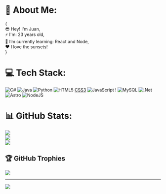 # 💫 About Me:
{<br>😎 Hey! I'm Juan,<br>⚡ I'm: 23 years old,<br>🌱 I’m currently learning: React and Node,<br>❤️ I love the sunsets!<br>}


# 💻 Tech Stack:
![C#](https://img.shields.io/badge/c%23-%23239120.svg?style=for-the-badge&logo=csharp&logoColor=white) ![Java](https://img.shields.io/badge/java-%23ED8B00.svg?style=for-the-badge&logo=openjdk&logoColor=white) ![Python](https://img.shields.io/badge/python-3670A0?style=for-the-badge&logo=python&logoColor=ffdd54) ![HTML5](https://img.shields.io/badge/html5-%23E34F26.svg?style=for-the-badge&logo=html5&logoColor=white) [CSS3](https://img.shields.io/badge/css3-%231572B6.svg?style=for-the-badge&logo=css3&logoColor=white) ![JavaScript](https://img.shields.io/badge/javascript-%23323330.svg?style=for-the-badge&logo=javascript&logoColor=%23F7DF1E) ! ![MySQL](https://img.shields.io/badge/mysql-4479A1.svg?style=for-the-badge&logo=mysql&logoColor=white) ![.Net](https://img.shields.io/badge/.NET-5C2D91?style=for-the-badge&logo=.net&logoColor=white) ![Astro](https://img.shields.io/badge/astro-%232C2052.svg?style=for-the-badge&logo=astro&logoColor=white) ![NodeJS](https://img.shields.io/badge/node.js-6DA55F?style=for-the-badge&logo=node.js&logoColor=white)
# 📊 GitHub Stats:
![](https://github-readme-stats.vercel.app/api?username=SchallmoserJuan&theme=gotham&hide_border=false&include_all_commits=true&count_private=true)<br/>
![](https://github-readme-streak-stats.herokuapp.com/?user=SchallmoserJuan&theme=gotham&hide_border=false)<br/>
![](https://github-readme-stats.vercel.app/api/top-langs/?username=SchallmoserJuan&theme=gotham&hide_border=false&include_all_commits=true&count_private=true&layout=compact)

## 🏆 GitHub Trophies
![](https://github-profile-trophy.vercel.app/?username=SchallmoserJuan&theme=holi&no-frame=false&no-bg=false&margin-w=4)

---
[![](https://visitcount.itsvg.in/api?id=SchallmoserJuan&icon=7&color=12)](https://visitcount.itsvg.in)

<!-- Proudly created with GPRM ( https://gprm.itsvg.in ) -->
